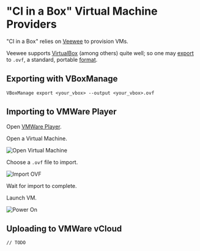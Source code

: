 # "CI in a Box" Virtual Machine Providers

"CI in a Box" relies on [Veewee](https://raw.githubusercontent.com/jedi4ever/veewee/master/doc/providers.md) to provision VMs.  

Veewee supports [VirtualBox](https://www.virtualbox.org/) (among others) quite well; so one may [export](https://www.virtualbox.org/manual/ch08.html#vboxmanage-export) to `.ovf`, a standard, portable [format](http://en.wikipedia.org/wiki/Open_Virtualization_Format).


## Exporting with VBoxManage

    VBoxManage export <your_vbox> --output <your_vbox>.ovf
    
    
## Importing to VMWare Player

Open [VMWare Player](https://my.vmware.com/web/vmware/free#desktop_end_user_computing/vmware_player/6_0).

Open a Virtual Machine.

![Open Virtual Machine](docs/images/vmware-player-home.png "Open a Virtual Machine")
    
Choose a `.ovf` file to import.

![Import OVF](docs/vmware-player-choose-ovf.png "Import OVF")

Wait for import to complete.

Launch VM.

![Power On](docs/vmware-player-start-vm.png "Power On")


## Uploading to VMWare vCloud
    
    // TODO
    